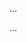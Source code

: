 <panel type="warning" header="Can use simple class diagrams and sequence diagrams to model an OO solution :star::star:" expandable expanded no-close>

<panel type="warning" header="Can explain the use how design modelling can be used before implementation :star::star:" expandable>
  <include src="../../book/oopDesign/conceptualizingSolution/introduction/full.md" />
  <panel header=":trophy: Evidence" expanded>

...

  </panel>
</panel>

<panel type="info" header="Can use intermediate class diagram and sequence diagram concepts to model an OO design :star::star::star:" expandable>
  <include src="../../book/oopDesign/conceptualizingSolution/intermediate/full.md" />
  <panel header=":trophy: Evidence" expanded>

...

  </panel>
</panel>


</panel>

